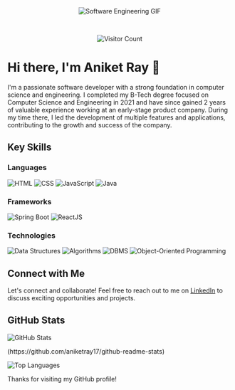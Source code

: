 <div align="center">
  <img src="https://media.giphy.com/media/ZVik7pBtu9dNS/giphy.gif" alt="Software Engineering GIF">
</div>

<br> <!-- Add a line break for spacing -->

<div align="center">
  <img src="https://profile-counter.glitch.me/{your-username}/count.svg" alt="Visitor Count">
</div>

# Hi there, I'm Aniket Ray 👋

I'm a passionate software developer with a strong foundation in computer science and engineering. I completed my B-Tech degree focused on Computer Science and Engineering in 2021 and have since gained 2 years of valuable experience working at an early-stage product company. During my time there, I led the development of multiple features and applications, contributing to the growth and success of the company.

## Key Skills

### Languages
![HTML](https://img.shields.io/badge/-HTML-E34F26?style=flat&logo=html5&logoColor=white) ![CSS](https://img.shields.io/badge/-CSS-1572B6?style=flat&logo=css3&logoColor=white) ![JavaScript](https://img.shields.io/badge/-JavaScript-F7DF1E?style=flat&logo=javascript&logoColor=black) ![Java](https://img.shields.io/badge/-Java-007396?style=flat&logo=java&logoColor=white)

### Frameworks
![Spring Boot](https://img.shields.io/badge/-Spring%20Boot-6DB33F?style=flat&logo=spring&logoColor=white) ![ReactJS](https://img.shields.io/badge/-React-61DAFB?style=flat&logo=react&logoColor=black)

### Technologies
![Data Structures](https://img.shields.io/badge/-Data%20Structures-008C45?style=flat) ![Algorithms](https://img.shields.io/badge/-Algorithms-FF5733?style=flat) ![DBMS](https://img.shields.io/badge/-DBMS-336791?style=flat) ![Object-Oriented Programming](https://img.shields.io/badge/-OOP-239120?style=flat)


## Connect with Me

Let's connect and collaborate! Feel free to reach out to me on [LinkedIn](https://www.linkedin.com/in/aniketkrray17/) to discuss exciting opportunities and projects.



## GitHub Stats
![GitHub Stats](https://github-readme-stats.vercel.app/api?username=aniketray17&show_icons=true&theme=gradient)
<!--[![Aniket's GitHub stats](https://github-readme-stats.vercel.app/api?username=aniketray17&show_icons=true&theme=gradient)] -->(https://github.com/aniketray17/github-readme-stats)

![Top Languages](https://github-readme-stats.vercel.app/api/top-langs/?username=aniketray17&layout=compact)

Thanks for visiting my GitHub profile!
